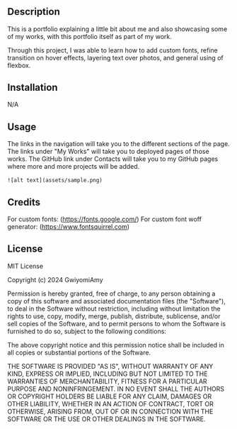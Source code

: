 # <Portfolio>

## Description

This is a portfolio explaining a little bit about me and also showcasing some of my works, with this portfolio itself as part of my work. 

Through this project, I was able to learn how to add custom fonts, refine transition on hover effects, layering text over photos, and general using of flexbox.

## Installation

N/A

## Usage

The links in the navigation will take you to the different sections of the page. The links under "My Works" will take you to deployed pages of those works. The GitHub link under Contacts will take you to my GitHub pages where more and more projects will be added.

    ![alt text](assets/sample.png)

## Credits


For custom fonts: (https://fonts.google.com/)
For custom font woff generator: (https://www.fontsquirrel.com)

## License

MIT License

Copyright (c) 2024 GwiyomiAmy

Permission is hereby granted, free of charge, to any person obtaining a copy
of this software and associated documentation files (the "Software"), to deal
in the Software without restriction, including without limitation the rights
to use, copy, modify, merge, publish, distribute, sublicense, and/or sell
copies of the Software, and to permit persons to whom the Software is
furnished to do so, subject to the following conditions:

The above copyright notice and this permission notice shall be included in all
copies or substantial portions of the Software.

THE SOFTWARE IS PROVIDED "AS IS", WITHOUT WARRANTY OF ANY KIND, EXPRESS OR
IMPLIED, INCLUDING BUT NOT LIMITED TO THE WARRANTIES OF MERCHANTABILITY,
FITNESS FOR A PARTICULAR PURPOSE AND NONINFRINGEMENT. IN NO EVENT SHALL THE
AUTHORS OR COPYRIGHT HOLDERS BE LIABLE FOR ANY CLAIM, DAMAGES OR OTHER
LIABILITY, WHETHER IN AN ACTION OF CONTRACT, TORT OR OTHERWISE, ARISING FROM,
OUT OF OR IN CONNECTION WITH THE SOFTWARE OR THE USE OR OTHER DEALINGS IN THE
SOFTWARE.


